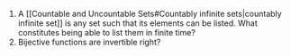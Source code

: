 1. A [[Countable and Uncountable Sets#Countably infinite sets|countably infinite set]] is any set such that its elements can be listed. What constitutes being able to list them in finite time?
2. Bijective functions are invertible right?